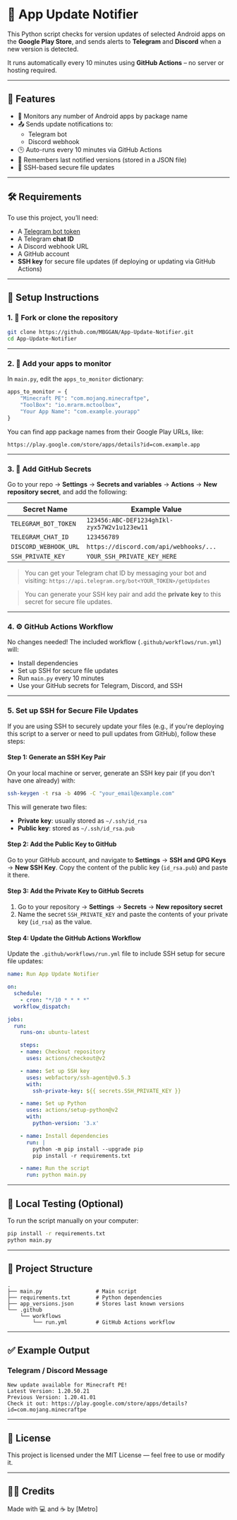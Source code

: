 
# 📱 App Update Notifier

This Python script checks for version updates of selected Android apps on the **Google Play Store**, and sends alerts to **Telegram** and **Discord** when a new version is detected.

It runs automatically every 10 minutes using **GitHub Actions** – no server or hosting required.

---

## 🔔 Features

- 🔄 Monitors any number of Android apps by package name
- 📤 Sends update notifications to:
  - Telegram bot
  - Discord webhook
- 🕒 Auto-runs every 10 minutes via GitHub Actions
- 🧠 Remembers last notified versions (stored in a JSON file)
- 🔐 SSH-based secure file updates

---

## 🛠 Requirements

To use this project, you’ll need:

- A [Telegram bot token](https://t.me/BotFather)
- A Telegram **chat ID**
- A Discord webhook URL
- A GitHub account
- **SSH key** for secure file updates (if deploying or updating via GitHub Actions)

---

## 🚀 Setup Instructions

### 1. 💾 Fork or clone the repository

```bash
git clone https://github.com/MBGGAN/App-Update-Notifier.git
cd App-Update-Notifier
```

---

### 2. 🧠 Add your apps to monitor

In `main.py`, edit the `apps_to_monitor` dictionary:

```python
apps_to_monitor = {
    "Minecraft PE": "com.mojang.minecraftpe",
    "ToolBox": "io.mrarm.mctoolbox",
    "Your App Name": "com.example.yourapp"
}
```

You can find app package names from their Google Play URLs, like:

```
https://play.google.com/store/apps/details?id=com.example.app
```

---

### 3. 🔐 Add GitHub Secrets

Go to your repo → **Settings** → **Secrets and variables** → **Actions** → **New repository secret**, and add the following:

| Secret Name             | Example Value                        |
|------------------------|--------------------------------------|
| `TELEGRAM_BOT_TOKEN`   | `123456:ABC-DEF1234ghIkl-zyx57W2v1u123ew11` |
| `TELEGRAM_CHAT_ID`     | `123456789`                          |
| `DISCORD_WEBHOOK_URL`  | `https://discord.com/api/webhooks/...` |
| `SSH_PRIVATE_KEY`      | `YOUR_SSH_PRIVATE_KEY_HERE`          |

> You can get your Telegram chat ID by messaging your bot and visiting:
> `https://api.telegram.org/bot<YOUR_TOKEN>/getUpdates`

> You can generate your SSH key pair and add the **private key** to this secret for secure file updates.

---

### 4. ⚙️ GitHub Actions Workflow

No changes needed! The included workflow (`.github/workflows/run.yml`) will:

- Install dependencies
- Set up SSH for secure file updates
- Run `main.py` every 10 minutes
- Use your GitHub secrets for Telegram, Discord, and SSH

---

### 5. **Set up SSH for Secure File Updates**

If you are using SSH to securely update your files (e.g., if you're deploying this script to a server or need to pull updates from GitHub), follow these steps:

#### Step 1: **Generate an SSH Key Pair**

On your local machine or server, generate an SSH key pair (if you don't have one already) with:

```bash
ssh-keygen -t rsa -b 4096 -C "your_email@example.com"
```

This will generate two files:
- **Private key**: usually stored as `~/.ssh/id_rsa`
- **Public key**: stored as `~/.ssh/id_rsa.pub`

#### Step 2: **Add the Public Key to GitHub**

Go to your GitHub account, and navigate to **Settings** → **SSH and GPG Keys** → **New SSH Key**. Copy the content of the public key (`id_rsa.pub`) and paste it there.

#### Step 3: **Add the Private Key to GitHub Secrets**

1. Go to your repository → **Settings** → **Secrets** → **New repository secret**
2. Name the secret `SSH_PRIVATE_KEY` and paste the contents of your private key (`id_rsa`) as the value.

#### Step 4: **Update the GitHub Actions Workflow**

Update the `.github/workflows/run.yml` file to include SSH setup for secure file updates:

```yaml
name: Run App Update Notifier

on:
  schedule:
    - cron: "*/10 * * * *"
  workflow_dispatch:

jobs:
  run:
    runs-on: ubuntu-latest

    steps:
    - name: Checkout repository
      uses: actions/checkout@v2

    - name: Set up SSH key
      uses: webfactory/ssh-agent@v0.5.3
      with:
        ssh-private-key: ${{ secrets.SSH_PRIVATE_KEY }}

    - name: Set up Python
      uses: actions/setup-python@v2
      with:
        python-version: '3.x'

    - name: Install dependencies
      run: |
        python -m pip install --upgrade pip
        pip install -r requirements.txt

    - name: Run the script
      run: python main.py
```

---

## 🧪 Local Testing (Optional)

To run the script manually on your computer:

```bash
pip install -r requirements.txt
python main.py
```

---

## 📂 Project Structure

```
.
├── main.py                 # Main script
├── requirements.txt        # Python dependencies
├── app_versions.json       # Stores last known versions
└── .github
    └── workflows
        └── run.yml         # GitHub Actions workflow
```

---

## ✅ Example Output

### Telegram / Discord Message

```
New update available for Minecraft PE!
Latest Version: 1.20.50.21
Previous Version: 1.20.41.01
Check it out: https://play.google.com/store/apps/details?id=com.mojang.minecraftpe
```

---

## 📄 License

This project is licensed under the MIT License — feel free to use or modify it.

---

## 👨‍💻 Credits

Made with 💻 and ☕ by [Metro]

